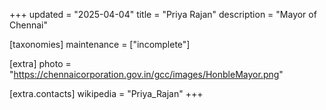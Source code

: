+++
updated = "2025-04-04"
title = "Priya Rajan"
description = "Mayor of Chennai"

[taxonomies]
maintenance = ["incomplete"]

[extra]
photo = "https://chennaicorporation.gov.in/gcc/images/HonbleMayor.png"

[extra.contacts]
wikipedia = "Priya_Rajan"
+++
